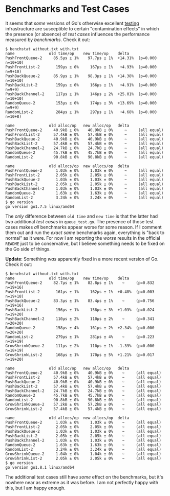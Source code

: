 # Benchmarks and Test Cases

It seems that *some* versions of Go's otherwise excellent
[testing](https://golang.org/pkg/testing/)
infrastructure are susceptible to certain "contamination effects"
in which the presence (or absence) of *test cases* influences the
performance measured by *benchmarks*.
Check it out:

```
$ benchstat without.txt with.txt
name               old time/op    new time/op    delta
PushFrontQueue-2     85.5µs ± 1%    97.7µs ± 1%  +14.31%  (p=0.000 n=10+10)
PushFrontList-2       159µs ± 0%     167µs ± 1%   +4.93%  (p=0.000 n=9+10)
PushBackQueue-2      85.9µs ± 1%    98.3µs ± 1%  +14.38%  (p=0.000 n=10+10)
PushBackList-2        159µs ± 0%     166µs ± 1%   +4.91%  (p=0.000 n=9+9)
PushBackChannel-2     117µs ± 1%     146µs ± 2%  +25.01%  (p=0.000 n=10+10)
RandomQueue-2         153µs ± 0%     174µs ± 3%  +13.69%  (p=0.000 n=9+9)
RandomList-2          284µs ± 1%     297µs ± 1%   +4.68%  (p=0.000 n=10+8)

name               old alloc/op   new alloc/op   delta
PushFrontQueue-2     40.9kB ± 0%    40.9kB ± 0%     ~     (all equal)
PushFrontList-2      57.4kB ± 0%    57.4kB ± 0%     ~     (all equal)
PushBackQueue-2      40.9kB ± 0%    40.9kB ± 0%     ~     (all equal)
PushBackList-2       57.4kB ± 0%    57.4kB ± 0%     ~     (all equal)
PushBackChannel-2    24.7kB ± 0%    24.7kB ± 0%     ~     (all equal)
RandomQueue-2        45.7kB ± 0%    45.7kB ± 0%     ~     (all equal)
RandomList-2         90.8kB ± 0%    90.8kB ± 0%     ~     (all equal)

name               old allocs/op  new allocs/op  delta
PushFrontQueue-2      1.03k ± 0%     1.03k ± 0%     ~     (all equal)
PushFrontList-2       2.05k ± 0%     2.05k ± 0%     ~     (all equal)
PushBackQueue-2       1.03k ± 0%     1.03k ± 0%     ~     (all equal)
PushBackList-2        2.05k ± 0%     2.05k ± 0%     ~     (all equal)
PushBackChannel-2     1.03k ± 0%     1.03k ± 0%     ~     (all equal)
RandomQueue-2         1.63k ± 0%     1.63k ± 0%     ~     (all equal)
RandomList-2          3.24k ± 0%     3.24k ± 0%     ~     (all equal)
$ go version
go version go1.7.5 linux/amd64
```

The *only* difference between `old time` and `new time` is that the
latter had two additional *test cases* in `queue_test.go`.
The presence of those test cases makes *all* benchmarks appear worse
for some reason.
If I comment them out and run the *exact* *same* benchmarks again,
everything is "back to normal" as it were.
For now I am reporting the *worse* results in the official `README` just
to be conservative, but I believe something needs to be fixed on the Go
side of things.

**Update**: Something *was* apparently fixed in a more recent version
of Go. Check it out:

```
$ benchstat without.txt with.txt
name               old time/op    new time/op    delta
PushFrontQueue-2     82.7µs ± 1%    82.8µs ± 1%    ~     (p=0.832 n=19+16)
PushFrontList-2       161µs ± 1%     162µs ± 1%  +0.48%  (p=0.003 n=19+18)
PushBackQueue-2      83.3µs ± 1%    83.4µs ± 1%    ~     (p=0.756 n=19+16)
PushBackList-2        156µs ± 1%     158µs ± 3%  +1.03%  (p=0.024 n=19+20)
PushBackChannel-2     110µs ± 2%     110µs ± 2%    ~     (p=0.341 n=20+20)
RandomQueue-2         158µs ± 4%     161µs ± 2%  +2.34%  (p=0.000 n=20+20)
RandomList-2          279µs ± 1%     281µs ± 4%    ~     (p=0.223 n=19+19)
GrowShrinkQueue-2     111µs ± 2%     110µs ± 1%  -1.39%  (p=0.000 n=18+19)
GrowShrinkList-2      168µs ± 1%     170µs ± 5%  +1.21%  (p=0.017 n=19+20)

name               old alloc/op   new alloc/op   delta
PushFrontQueue-2     40.9kB ± 0%    40.9kB ± 0%    ~     (all equal)
PushFrontList-2      57.4kB ± 0%    57.4kB ± 0%    ~     (all equal)
PushBackQueue-2      40.9kB ± 0%    40.9kB ± 0%    ~     (all equal)
PushBackList-2       57.4kB ± 0%    57.4kB ± 0%    ~     (all equal)
PushBackChannel-2    24.7kB ± 0%    24.7kB ± 0%    ~     (all equal)
RandomQueue-2        45.7kB ± 0%    45.7kB ± 0%    ~     (all equal)
RandomList-2         90.8kB ± 0%    90.8kB ± 0%    ~     (all equal)
GrowShrinkQueue-2    57.2kB ± 0%    57.2kB ± 0%    ~     (all equal)
GrowShrinkList-2     57.4kB ± 0%    57.4kB ± 0%    ~     (all equal)

name               old allocs/op  new allocs/op  delta
PushFrontQueue-2      1.03k ± 0%     1.03k ± 0%    ~     (all equal)
PushFrontList-2       2.05k ± 0%     2.05k ± 0%    ~     (all equal)
PushBackQueue-2       1.03k ± 0%     1.03k ± 0%    ~     (all equal)
PushBackList-2        2.05k ± 0%     2.05k ± 0%    ~     (all equal)
PushBackChannel-2     1.03k ± 0%     1.03k ± 0%    ~     (all equal)
RandomQueue-2         1.63k ± 0%     1.63k ± 0%    ~     (all equal)
RandomList-2          3.24k ± 0%     3.24k ± 0%    ~     (all equal)
GrowShrinkQueue-2     1.04k ± 0%     1.04k ± 0%    ~     (all equal)
GrowShrinkList-2      2.05k ± 0%     2.05k ± 0%    ~     (all equal)
$ go version
go version go1.8.1 linux/amd64
```

The additional test cases still have *some* effect on the benchmarks, but
it's nowhere near as extreme as it was before.
I am not perfectly happy with this, but I am happy enough.
